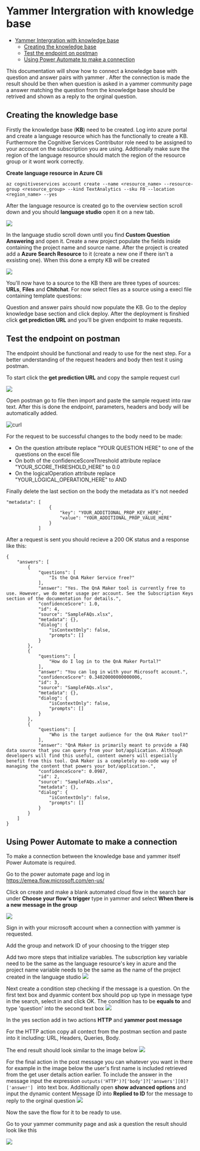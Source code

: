 # Yammer Intergration with knowledge base

- [Yammer Intergration with knowledge base](#yammer-intergration-with-knowledge-base)
  - [Creating the knowledge base](#creating-the-knowledge-base)
  - [Test the endpoint on postman](#test-the-endpoint-on-postman)
  - [Using Power Automate to make a connection](#using-power-automate-to-make-a-connection)

This documentation will show how to connect a knowledge base with question and answer pairs with yammer . After the connection is made the result should be then when question is asked in a yammer community page a answer matching the question from the knowledge base should be retrived and shown as a reply to the orginal question. 

## Creating the knowledge base
Firstly the knowledge base (**KB**) need to be created. Log into azure portal and create a language resource which has the functionally to create a KB. Furthermore the Cognitive Services Contributor role need to be assigned to your account on the subscription you are using. Addtionally make sure the region of the language resource should match the region of the resource group or it wont work correctly.

**Create language resource in Azure Cli**

```azurecli
az cognitiveservices account create --name <resource_name> --resource-group <resource_group> --kind TextAnalytics --sku F0 --location <region_name> --yes
```

After the language resource is created go to the overview section scroll down and you should **language studio** open it on a new tab.

![](lang_resource.PNG)

In the language studio scroll down until you find **Custom Question Answering** and open it. Create a new project populate the fields inside containing the project name and source name. After the project is created add a **Azure Search Resource** to it (create a new one if there isn't a exsisting one). When this done a empty KB will be created

![](customQA.PNG)

You'll now have to a source to the KB there are three types of sources: **URLs**, **Files** and **Chitchat**. For now select files as a source using a execl file containing template questions:

Question and answer pairs should now populate the KB. Go to the deploy knowledge base section and click deploy. After the deployment is finshied click **get prediction URL** and you'll be given endpoint to make requests.

## Test the endpoint on postman
The endpoint should be functional and ready to use for the next step. For a better understanding of the request headers and body then test it using postman. 

To start click the **get prediction URL** and copy the sample request curl

![](get_prediction.PNG)

Open postman go to file then import and paste the sample request into raw text. After this is done the endpoint, parameters, headers and body will be automatically added. 

![curl](curl.PNG)

For the request to be successful changes to the body need to be made:
- On the question attribute replace "YOUR QUESTION HERE" to one of the questions on the excel file
- On both of the confidenceScoreThreshold attribute replace "YOUR_SCORE_THRESHOLD_HERE" to 0.0
- On the logicalOperation attribute replace "YOUR_LOGICAL_OPERATION_HERE" to AND

Finally delete the last section on the body the metadata as it's not needed 
```
"metadata": [
                {
                    "key": "YOUR_ADDITIONAL_PROP_KEY_HERE",
                    "value": "YOUR_ADDITIONAL_PROP_VALUE_HERE"
                }
            ]
```

After a request is sent you should recieve a 200 OK status and a response like this:
```
{
    "answers": [
        {
            "questions": [
                "Is the QnA Maker Service free?"
            ],
            "answer": "Yes. The QnA Maker tool is currently free to use. However, we do meter usage per account. See the Subscription Keys section of the documentation for details.",
            "confidenceScore": 1.0,
            "id": 4,
            "source": "SampleFAQs.xlsx",
            "metadata": {},
            "dialog": {
                "isContextOnly": false,
                "prompts": []
            }
        },
        {
            "questions": [
                "How do I log in to the QnA Maker Portal?"
            ],
            "answer": "You can log in with your Microsoft account.",
            "confidenceScore": 0.34020000000000006,
            "id": 3,
            "source": "SampleFAQs.xlsx",
            "metadata": {},
            "dialog": {
                "isContextOnly": false,
                "prompts": []
            }
        },
        {
            "questions": [
                "Who is the target audience for the QnA Maker tool?"
            ],
            "answer": "QnA Maker is primarily meant to provide a FAQ data source that you can query from your bot/application. Although developers will find this useful, content owners will especially benefit from this tool. QnA Maker is a completely no-code way of managing the content that powers your bot/application.",
            "confidenceScore": 0.0987,
            "id": 2,
            "source": "SampleFAQs.xlsx",
            "metadata": {},
            "dialog": {
                "isContextOnly": false,
                "prompts": []
            }
        }
    ]
}
```

## Using Power Automate to make a connection

To make a connection between the knowledge base and yammer itself Power Automate is required.

Go to the power automate page and log in https://emea.flow.microsoft.com/en-us/ 

Click on create and make a blank automated cloud flow in the search bar under **Choose your flow's trigger** type in yammer and select **When there is a new message in the group**

![](flow_trigger.PNG)

Sign in with your microsoft account when a connection with yammer is requested.

Add the group and network ID of your choosing to the trigger step

Add two more steps that initialize variables. The subscription key variable need to be the same as the language resource's key in azure and the project name variable needs to be the same as the name of the project created in the language studio 
![](flow1.PNG)

Next create a condition step checking if the message is a question. On the first text box and dyanmic content box should pop up type in message type in the search, select in and click OK. The condition has to be **equals to** and type 'question' into the second text box 
![](flow2.PNG)

In the yes section add in two actions **HTTP** and **yammer post message** 

For the HTTP action copy all contect from the postman section and paste into it including: URL, Headers, Queries, Body.

The end result should look similar to the image below 
![](flow3.PNG)

For the final action in the post message you can whatever you want in there for example in the image below the user's first name is included retrieved from the get user details action earlier. To include the answer in the message input the expression ```outputs('HTTP')?['body']?['answers'][0]?['answer'] ``` 
into text box. Additionally open **show advanced options** and input the dynamic content Message ID into **Replied to ID** for the message to reply to the orginal question
![](flow4.PNG)
 
Now the save the flow for it to be ready to use.

Go to your yammer community page and ask a question the result should look like this 

![](answer.PNG)
